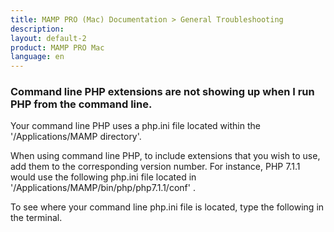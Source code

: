 ```yaml
---
title: MAMP PRO (Mac) Documentation > General Troubleshooting
description: 
layout: default-2
product: MAMP PRO Mac
language: en
---
```


### Command line PHP extensions are not showing up when I run PHP from the command line.

Your command line PHP uses a php.ini file located within the '/Applications/MAMP directory'.

When using command line PHP, to include extensions that you wish to use, add them to the corresponding version number. For instance, PHP 7.1.1 would use the following php.ini file located in '/Applications/MAMP/bin/php/php7.1.1/conf' .

To see where your command line php.ini file is located, type the following in the terminal. 






